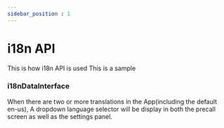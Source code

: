 ```yaml
---
sidebar_position : 1
---
```


# i18n API

This is how i18n API is used
This is a sample

### i18nDataInterface

When there are two or more translations in the App(including the default en-us), A dropdown language selector will be display in both the precall screen as well as the settings panel.
